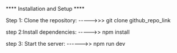 **** Installation and Setup ****

Step 1: Clone the repository:
----->>> git clone github_repo_link

step 2:Install dependencies:
----->> npm install

step 3: Start the server:
------>> npm run dev


